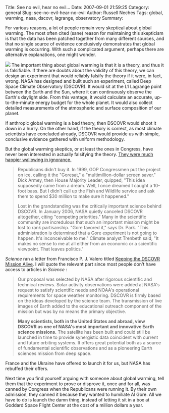 Title: See no evil, hear no evil...
Date: 2007-09-01 21:59:25
Category: general
Slug: see-no-evil-hear-no-evil
Author: Russell Neches
Tags: global, warming, nasa, dscovr, lagrange, observatory
Summary: 


For various reasons, a lot of people remain very skeptical about global
warming. The most often cited (sane) reason for maintaining this
skepticism is that the data has been patched together from many
different sources, and that no single source of evidence conclusively
demonstrates that global warming is occurring. With such a complicated
argument, perhaps there are alternative explanations, one might wonder.

![](http://vort.org/media/images/dscovr.jpg) The important thing about
global warming is that it is a theory, and thus it is falsifiable. If
there are doubts about the validity of this theory, we can design an
experiment that would reliably falsify the theory if it were, in fact,
wrong. NASA has designed and built such an experiment, called Deep Space
Climate Observatory (DSCOVR). It would sit at the L1 Lagrange point
between the Earth and the Sun, where it can continuously observe the
Earth's daylight side. From this vantage, it would calculate an
accurate, up-to-the-minute energy budget for the whole planet. It would
also collect detailed measurements of the atmospheric and surface
composition of our planet.

If anthropic global warming is a bad theory, then DSCOVR would shoot it
down in a hurry. On the other hand, if the theory is correct, as most
climate scientists have concluded already, DSCOVR would provide us with
simple, conclusive evidence gathered with uniform methodology.

But the global warming skeptics, or at least the ones in Congress, have
never been interested in actually falsifying the theory. [They were much
happier wallowing in
ignorance.](http://seedmagazine.com/news/2006/09/free_dscovr.php%0A)

> Republicans didn't buy it. In 1999, GOP Congressmen put the project on
> ice, calling it the "Goresat," a "multimillion-dollar screen saver."
> Dick Armey, then House Majority Leader, quipped, "This idea supposedly
> came from a dream. Well, I once dreamed I caught a 10-foot bass. But I
> didn't call up the Fish and Wildlife service and ask them to spend
> \$30 million to make sure it happened."
> <p>
> Lost in the grandstanding was the critically important science behind
> DSCOVR. In January 2006, NASA quietly canceled DSCOVR altogether,
> citing "competing priorities." Many in the scientific community are
> incredulous that such an important mission might be lost to rank
> partisanship. "Gore favored it," says Dr. Park. "This administration
> is determined that a Gore experiment is not going to happen. It's
> inconceivable to me." Climate analyst Trenbeth said, "It makes no
> sense to me at all either from an economic or a scientific viewpoint.
> That leaves politics."

*Science* ran a letter from Francisco P. J. Valero titled [Keeping the
DSCOVR Mission
Alive](http://www.sciencemag.org/cgi/content/long/311/5762/775c). I will
quote the relevant part since most people don't have access to articles
in *Science* :

> Our proposal was selected by NASA after rigorous scientific and
> technical reviews. Solar activity observations were added at NASA's
> request to satisfy scientific needs and NOAA's operational
> requirements for space weather monitoring. DSCOVR is firmly based on
> the ideas developed by the science team. The transmission of live
> images of Earth added to the educational outreach component of the
> mission but was by no means the primary objective.
> 
> **Many scientists, both in the United States and abroad, view DSCOVR
> as one of NASA's most important and innovative Earth science
> missions.** The satellite has been built and could still be launched
> in time to provide synergistic data coincident with current and future
> orbiting systems. It offers great potential both as a source of
> fundamental scientific observations and as a pioneering Earth sciences
> mission from deep space.

France and the Ukraine have offered to launch it for us, but NASA has
rebuffed their offers.

Next time you find yourself arguing with someone about global warming,
tell them that the experiment to prove or disprove it, once and for all,
was canned by Congress when the Republicans were running it. By their
own admission, they canned it because they wanted to humiliate Al Gore.
All we have to do is launch the damn thing, instead of letting it sit in
a box at Goddard Space Flight Center at the cost of a million dollars a
year.
